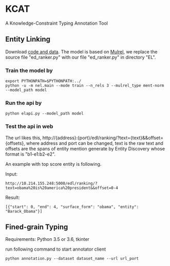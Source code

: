 # KCAT
 A Knowledge-Constraint Typing Annotation Tool

## Entity Linking
Download [code and data](https://drive.google.com/file/d/1S0GaawsPMprz0BWD6TxiH55qXyx07TR1/view?usp=sharing). The model is based on [Mulrel](https://github.com/lephong/mulrel-nel), we replace the source file "ed_ranker.py" with our file "ed_ranker.py" in directory "EL".

### Train the model by

    export PYTHONPATH=$PYTHONPATH:../
    python -u -m nel.main --mode train --n_rels 3 --mulrel_type ment-norm --model_path model

### Run the api by

    python elapi.py --model_path model

### Test the api in web

The url likes this, http://{address}:{port}/edl/ranking/?text={text}&&offset={offsets}, where address and port can be changed, text is the raw text and offsets are the spans of entity mention generate by Entity Discovery whose format is "b1-e1:b2-e2".

An example with top score entity is following.

Input:
    
    http://10.214.155.248:5000/edl/ranking/?text=obama%20is%20america%20president&&offset=0-4
    
Result:
    
    [{"start": 0, "end": 4, "surface_form": "obama", "entity": "Barack_Obama"}]
    

## Fined-grain Typing

Requirements: Python 3.5 or 3.6, tkinter

run following command to start annotator client

    python annotation.py --dataset dataset_name --url url_port
 
    

